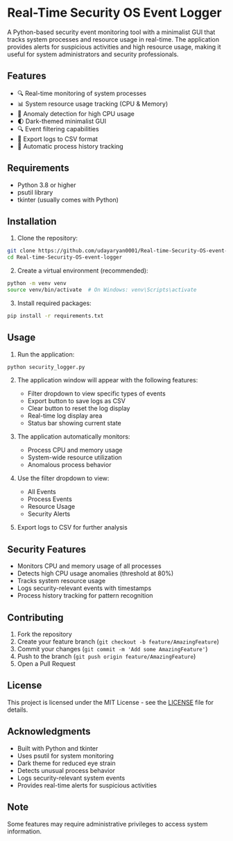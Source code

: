 # Real-Time Security OS Event Logger

A Python-based security event monitoring tool with a minimalist GUI that tracks system processes and resource usage in real-time. The application provides alerts for suspicious activities and high resource usage, making it useful for system administrators and security professionals.

## Features

- 🔍 Real-time monitoring of system processes
- 📊 System resource usage tracking (CPU & Memory)
- 🚨 Anomaly detection for high CPU usage
- 🌓 Dark-themed minimalist GUI
- 🔍 Event filtering capabilities
- 📁 Export logs to CSV format
- 🔄 Automatic process history tracking

## Requirements

- Python 3.8 or higher
- psutil library
- tkinter (usually comes with Python)

## Installation

1. Clone the repository:
```bash
git clone https://github.com/udayaryan0001/Real-time-Security-OS-event-logger.git
cd Real-time-Security-OS-event-logger
```

2. Create a virtual environment (recommended):
```bash
python -m venv venv
source venv/bin/activate  # On Windows: venv\Scripts\activate
```

3. Install required packages:
```bash
pip install -r requirements.txt
```

## Usage

1. Run the application:
```bash
python security_logger.py
```

2. The application window will appear with the following features:
   - Filter dropdown to view specific types of events
   - Export button to save logs as CSV
   - Clear button to reset the log display
   - Real-time log display area
   - Status bar showing current state

3. The application automatically monitors:
   - Process CPU and memory usage
   - System-wide resource utilization
   - Anomalous process behavior

4. Use the filter dropdown to view:
   - All Events
   - Process Events
   - Resource Usage
   - Security Alerts

5. Export logs to CSV for further analysis

## Security Features

- Monitors CPU and memory usage of all processes
- Detects high CPU usage anomalies (threshold at 80%)
- Tracks system resource usage
- Logs security-relevant events with timestamps
- Process history tracking for pattern recognition

## Contributing

1. Fork the repository
2. Create your feature branch (`git checkout -b feature/AmazingFeature`)
3. Commit your changes (`git commit -m 'Add some AmazingFeature'`)
4. Push to the branch (`git push origin feature/AmazingFeature`)
5. Open a Pull Request

## License

This project is licensed under the MIT License - see the [LICENSE](LICENSE) file for details.

## Acknowledgments

- Built with Python and tkinter
- Uses psutil for system monitoring
- Dark theme for reduced eye strain
- Detects unusual process behavior
- Logs security-relevant system events
- Provides real-time alerts for suspicious activities

## Note
Some features may require administrative privileges to access system information.
